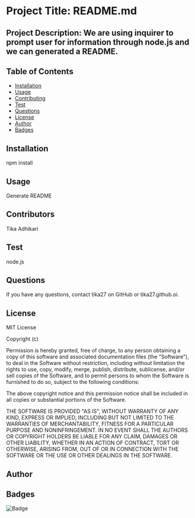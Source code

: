 

  # Project Title: README.md

  ## Project Description: We are using inquirer to prompt user for information through node.js and we can generated a README.

  ## Table of Contents
  * [Installation](#installation)
  * [Usage](#usage)
  * [Contributing](#contributing)
  * [Test](#test)
  * [Questions](#questions)
  * [License](#license)
  * [Author](#Author)
  * [Badges](#badges)
  
  ## Installation
  npm install

  ## Usage
  Generate README

  ## Contributors
  Tika Adhikari
  
  ## Test
  node.js

  ## Questions
  If you have any questions, contact tika27 on GitHub or tika27.github.oi.
  
  ## License
  MIT License
  
  Copyright (c) <YEAR> <fullname>

  Permission is hereby granted, free of charge, to any person obtaining a copy of 
  this software and associated documentation files (the "Software"), 
  to deal in the Software without restriction, including without limitation 
  the rights to use, copy, modify, merge, publish, distribute, sublicense, and/or sell copies of the Software, 
  and to permit persons to whom the Software is furnished to do so, subject to the following conditions:

  The above copyright notice and this permission notice shall be included in all copies or substantial portions of the Software.

  THE SOFTWARE IS PROVIDED "AS IS", WITHOUT WARRANTY OF ANY KIND, 
  EXPRESS OR IMPLIED, INCLUDING BUT NOT LIMITED TO THE WARRANTIES OF 
  MERCHANTABILITY, FITNESS FOR A PARTICULAR PURPOSE AND NONINFRINGEMENT. IN NO EVENT SHALL 
  THE AUTHORS OR COPYRIGHT HOLDERS BE LIABLE FOR ANY CLAIM, DAMAGES OR OTHER LIABILITY, 
  WHETHER IN AN ACTION OF CONTRACT, TORT OR OTHERWISE, ARISING FROM, OUT OF OR IN CONNECTION WITH THE 
  SOFTWARE OR THE USE OR OTHER DEALINGS IN THE SOFTWARE.


  ## Author
  
  ## Badges
  ![Badge](https://img.shields.io/badge/tika27-README.md-green)



